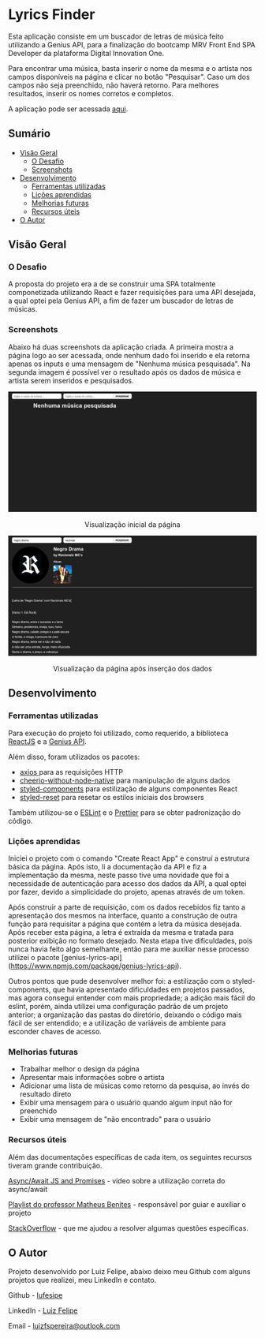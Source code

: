 # Lyrics Finder

Esta aplicação consiste em um buscador de letras de música feito utilizando a Genius API, para a finalização do bootcamp MRV Front End SPA Developer da plataforma Digital Innovation One.

Para encontrar uma música, basta inserir o nome da mesma e o artista nos campos disponíveis na página e clicar no botão "Pesquisar". Caso um dos campos não seja preenchido, não haverá retorno. Para melhores resultados, inserir os nomes corretos e completos.

A aplicação pode ser acessada [aqui](https://lyrics-finder-project.netlify.app/).

## Sumário

- [Visão Geral](#visão-geral)
  - [O Desafio](#o-desafio)
  - [Screenshots](#screenshots)
- [Desenvolvimento](#desenvolvimento)
  - [Ferramentas utilizadas](#ferramentas-utilizadas)
  - [Lições aprendidas](#lições-aprendidas)
  - [Melhorias futuras](#melhorias-futuras)
  - [Recursos úteis](#recursos-úteis)
- [O Autor](#o-autor)



## Visão Geral

### O Desafio

A proposta do projeto era a de se construir uma SPA totalmente componetizada utilizando React e fazer requisições para uma API desejada, a qual optei pela Genius API, a fim de fazer um buscador de letras de músicas.



### Screenshots

Abaixo há duas screenshots da aplicação criada. A primeira mostra a página logo ao ser acessada, onde nenhum dado foi inserido e ela retorna apenas os inputs e uma mensagem de "Nenhuma música pesquisada". Na segunda imagem é possível ver o resultado após os dados de música e artista serem inseridos e pesquisados.

![screenshot-no-search-web-view](images/screenshot-no-search.png)

<center>Visualização inicial da página</center>

![screenshot-result-web-view](images/screenshot-result.png)

<center>Visualização da página após inserção dos dados</center>



## Desenvolvimento

### Ferramentas utilizadas

Para execução do projeto foi utilizado, como requerido, a biblioteca [ReactJS](https://pt-br.reactjs.org/) e a [Genius API](https://docs.genius.com/).

Além disso, foram utilizados os pacotes:

- [axios ](https://www.npmjs.com/package/axios) para as requisições HTTP
- [cheerio-without-node-native](https://www.npmjs.com/package/cheerio-without-node-native) para manipulação de alguns dados
- [styled-components](https://styled-components.com/) para estilização de alguns componentes React
- [styled-reset](https://www.npmjs.com/package/styled-reset) para resetar os estilos iniciais dos browsers

Também utilizou-se o [ESLint](https://eslint.org/) e o [Prettier](https://prettier.io/) para se obter padronização do código.



### Lições aprendidas

Iniciei o projeto com o comando "Create React App" e construí a estrutura básica da página. Após isto, li a documentação da API e fiz a implementação da mesma, neste passo tive uma novidade que foi a necessidade de autenticação para acesso dos dados da API, a qual optei por fazer, devido a simplicidade do projeto, apenas através de um token.

Após construir a parte de requisição, com os dados recebidos fiz tanto a apresentação dos mesmos na interface, quanto a construção de outra função para requisitar a página que contém a letra da música desejada. Após receber esta página, a letra é extraída da mesma e tratada para posterior exibição no formato desejado. Nesta etapa tive dificuldades, pois nunca havia feito algo semelhante, então para me auxiliar nesse processo utilizei o pacote [genius-lyrics-api] (https://www.npmjs.com/package/genius-lyrics-api).

Outros pontos que pude desenvolver melhor foi: a estilização com o styled-components, que havia apresentado dificuldades em projetos passados, mas agora consegui entender com mais propriedade; a adição mais fácil do eslint, porém, ainda utilizei uma configuração padrão de um projeto anterior; a organização das pastas do diretório, deixando o código mais fácil de ser entendido; e a utilização de variáveis de ambiente para esconder chaves de acesso.



### Melhorias futuras

- Trabalhar melhor o design da página
- Apresentar mais informações sobre o artista
- Adicionar uma lista de músicas como retorno da pesquisa, ao invés do resultado direto
- Exibir uma mensagem para o usuário quando algum input não for preenchido
- Exibir uma mensagem de "não encontrado" para o usuário



### Recursos úteis

Além das documentações específicas de cada item, os seguintes recursos tiveram grande contribuição.

[Async/Await JS and Promises](https://www.youtube.com/watch?v=XCLtVQl1if0) - vídeo sobre a utilização correta do async/await

[Playlist do professor Matheus Benites](https://www.youtube.com/playlist?list=PLTv2Rbwcr_Cru7KIHcffE1Shg9X9Eix7a) - responsável por guiar e auxiliar o projeto

[StackOverflow](https://stackoverflow.com/) - que me ajudou a resolver algumas questões específicas.



## O Autor

Projeto desenvolvido por Luiz Felipe, abaixo deixo meu Github com alguns projetos que realizei, meu LinkedIn e contato.

Github - [lufesipe](https://github.com/lufesipe)

LinkedIn - [Luiz Felipe](https://www.linkedin.com/in/luiz-felipe-da-silva-pereira-1590a1142/)

Email - [luizfspereira@outlook.com](mailto:luizfspereira@outlook.com)


